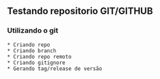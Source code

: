 ## Testando repositorio GIT/GITHUB

### Utilizando o git
    * Criando repo
    * Criando branch
    * Criando repo remoto
    * Criando gitignore
    * Gerando tag/release de versão
   
    



    
